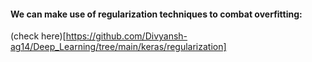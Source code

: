 #### We can make use of regularization techniques to combat overfitting:
(check here)[https://github.com/Divyansh-ag14/Deep_Learning/tree/main/keras/regularization]
